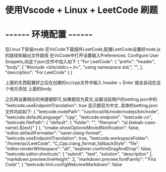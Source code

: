 # 使用Vscode + Linux + LeetCode 刷题

#  ------ 环境配置 ------
  在Linux下安装node
  在VsCode下载插件LeetCode,配置LeetCode设置好node.js的路径和输出文件路径
  在VsCode中打开设置输入Preferences: Configure User Snippets,向这个json文件中加入如下
  {
    "For LeetCode": {
        "prefix": "header",
        "body": [
			"#include <bits/stdc++.h>",
			"using namespace std;",
            "",
        ],
        "description": "For LeetCode"
    }
  }

  上面的东西配置好之后在创建的cc/cpp文件中输入 header + Enter 就会自动在这个地方添加 上面的body.
  
  之后再设置相应的快捷键即可,如果题目为英文,设置当前用户的setting.json中的  "leetcode.useEndpointTranslation": true 显示题目为中文.
  具体的setting.json文件内如如下:
  {
    "leetcode.nodePath": "/usr/local/lib/node/nodejs/bin/node",
    "leetcode.defaultLanguage": "cpp",
    "leetcode.endpoint": "leetcode-cn",
    "leetcode.filePath": {
        "default": {
            "folder": "",
            "filename": "${id}.${kebab-case-name}.${ext}"
        }
    },
    "cmake.showOptionsMovedNotification": false,
    "editor.defaultFormatter": "xaver.clang-format",
    "leetcode.useEndpointTranslation": true,
    "leetcode.workspaceFolder": "/home/qc/LeetCode",
    "C_Cpp.clang_format_fallbackStyle": "file",
    "editor.renderWhitespace": "all",
    "explorer.confirmDragAndDrop": false,
        "leetcode.editor.shortcuts": [
        "submit",
        "test",
        "solution",
        "description"
    ],
    "markdown.preview.lineHeight": 2,
    "markdown.preview.fontFamily": "'Fira Code'",
  }
    "leetcode.hint.configWebviewMarkdown": false
